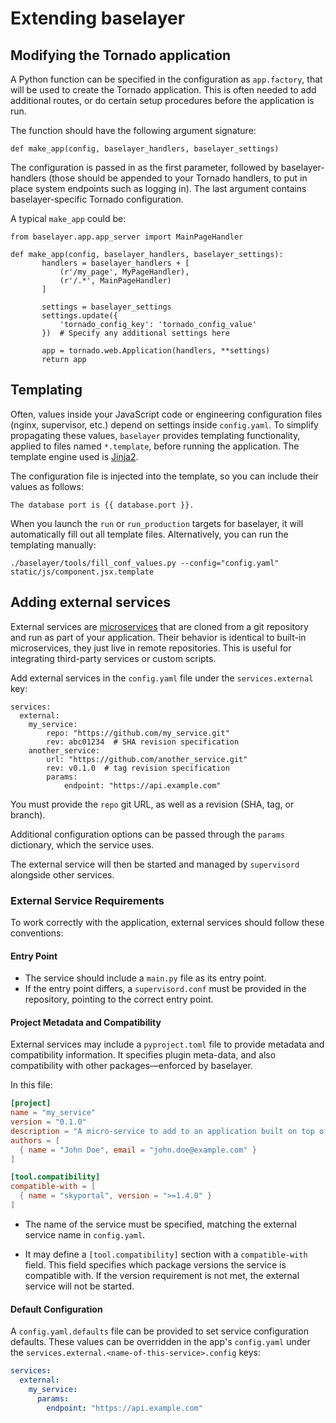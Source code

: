 # Extending baselayer

## Modifying the Tornado application

A Python function can be specified in the configuration as
`app.factory`, that will be used to create the Tornado
application. This is often needed to add additional routes, or do
certain setup procedures before the application is run.

The function should have the following argument signature:

```
def make_app(config, baselayer_handlers, baselayer_settings)
```

The configuration is passed in as the first parameter, followed by
baselayer-handlers (those should be appended to your Tornado handlers,
to put in place system endpoints such as logging in). The last
argument contains baselayer-specific Tornado configuration.

A typical `make_app` could be:

```
from baselayer.app.app_server import MainPageHandler

def make_app(config, baselayer_handlers, baselayer_settings):
       handlers = baselayer_handlers + [
           (r'/my_page', MyPageHandler),
           (r'/.*', MainPageHandler)
       ]

       settings = baselayer_settings
       settings.update({
           'tornado_config_key': 'tornado_config_value'
       })  # Specify any additional settings here

       app = tornado.web.Application(handlers, **settings)
       return app
```

## Templating

Often, values inside your JavaScript code or engineering configuration
files (nginx, supervisor, etc.) depend on settings inside
`config.yaml`. To simplify propagating these values, `baselayer`
provides templating functionality, applied to files named
`*.template`, before running the application. The template engine used
is [Jinja2](https://jinja.palletsprojects.com).

The configuration file is injected into the template, so you can
include their values as follows:

```
The database port is {{ database.port }}.
```

When you launch the `run` or `run_production` targets for baselayer,
it will automatically fill out all template files. Alternatively, you
can run the templating manually:

```
./baselayer/tools/fill_conf_values.py --config="config.yaml" static/js/component.jsx.template
```

## Adding external services

External services are [microservices](usage.md#microservices) that are cloned from a git repository and run as part of your application.
Their behavior is identical to built-in microservices, they just live in remote repositories.
This is useful for integrating third-party services or custom scripts.

Add external services in the `config.yaml` file under the `services.external` key:

```
services:
  external:
    my_service:
        repo: "https://github.com/my_service.git"
        rev: abc01234  # SHA revision specification
    another_service:
        url: "https://github.com/another_service.git"
        rev: v0.1.0  # tag revision specification
        params:
            endpoint: "https://api.example.com"
```

You must provide the `repo` git URL, as well as a revision (SHA, tag, or branch).

Additional configuration options can be passed through the `params` dictionary, which the service uses.

The external service will then be started and managed by `supervisord` alongside other services.

### External Service Requirements

To work correctly with the application, external services should follow these conventions:

#### Entry Point

- The service should include a `main.py` file as its entry point.
- If the entry point differs, a `supervisord.conf` must be provided in the repository, pointing to the correct entry point.

#### Project Metadata and Compatibility

External services may include a `pyproject.toml` file to provide metadata and compatibility information.
It specifies plugin meta-data, and also compatibility with other packages—enforced by baselayer.

In this file:

```toml
[project]
name = "my_service"
version = "0.1.0"
description = "A micro-service to add to an application built on top of baselayer"
authors = [
  { name = "John Doe", email = "john.doe@example.com" }
]

[tool.compatibility]
compatible-with = [
  { name = "skyportal", version = ">=1.4.0" }
]
```

- The name of the service must be specified, matching the external service name in `config.yaml`.

- It may define a `[tool.compatibility]` section with a `compatible-with` field. This field specifies which package versions the service is compatible with. If the version requirement is not met, the external service will not be started.

#### Default Configuration

A `config.yaml.defaults` file can be provided to set service configuration defaults.
These values can be overridden in the app's `config.yaml` under the `services.external.<name-of-this-service>.config` keys:

```yaml
services:
  external:
    my_service:
      params:
        endpoint: "https://api.example.com"
```

